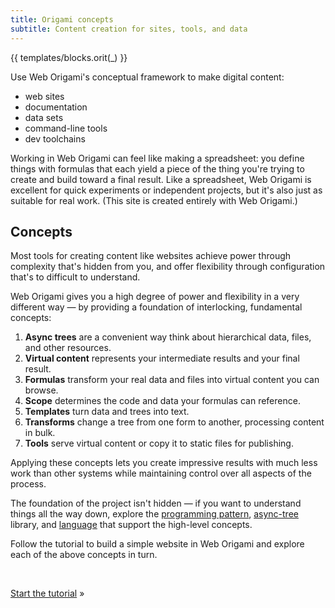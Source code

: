 ```yaml
---
title: Origami concepts
subtitle: Content creation for sites, tools, and data
---
```


{{ templates/blocks.orit(_) }}

Use Web Origami's conceptual framework to make digital content:

- web sites
- documentation
- data sets
- command-line tools
- dev toolchains

Working in Web Origami can feel like making a spreadsheet: you define things with formulas that each yield a piece of the thing you're trying to create and build toward a final result. Like a spreadsheet, Web Origami is excellent for quick experiments or independent projects, but it's also just as suitable for real work. (This site is created entirely with Web Origami.)

## Concepts

Most tools for creating content like websites achieve power through complexity that's hidden from you, and offer flexibility through configuration that's to difficult to understand.

Web Origami gives you a high degree of power and flexibility in a very different way — by providing a foundation of interlocking, fundamental concepts:

1. **Async trees** are a convenient way think about hierarchical data, files, and other resources.
1. **Virtual content** represents your intermediate results and your final result.
1. **Formulas** transform your real data and files into virtual content you can browse.
1. **Scope** determines the code and data your formulas can reference.
1. **Templates** turn data and trees into text.
1. **Transforms** change a tree from one form to another, processing content in bulk.
1. **Tools** serve virtual content or copy it to static files for publishing.

Applying these concepts lets you create impressive results with much less work than other systems while maintaining control over all aspects of the process.

The foundation of the project isn't hidden — if you want to understand things all the way down, explore the [programming pattern](/pattern), [async-tree](/async-tree) library, and [language](language) that support the high-level concepts.

Follow the tutorial to build a simple website in Web Origami and explore each of the above concepts in turn.

&nbsp;

[Start the tutorial](tutorial.html) »

